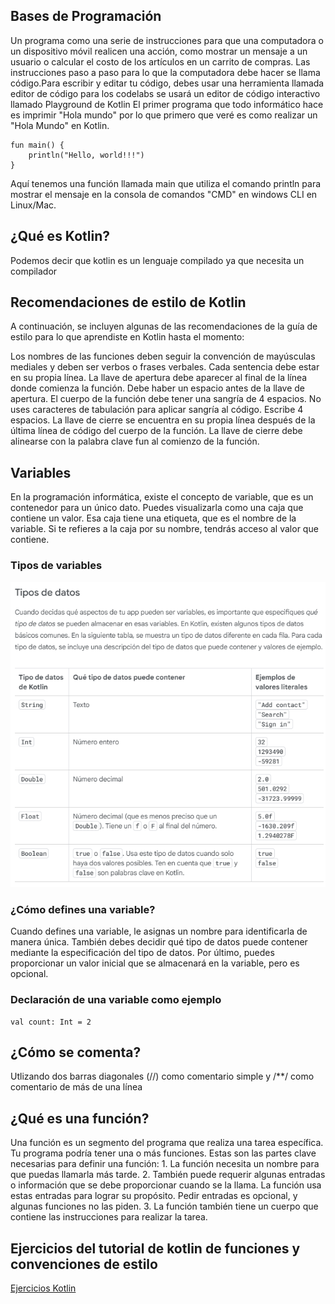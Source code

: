 
## Bases de Programación
Un programa como una serie de instrucciones para que una computadora o un dispositivo móvil realicen una acción, como mostrar un mensaje a un usuario o calcular el costo de los artículos en un carrito de compras. Las instrucciones paso a paso para lo que la computadora debe hacer se llama código.Para escribir y editar tu código, debes usar una herramienta llamada editor de código para los codelabs se usará un editor de código interactivo llamado Playground de Kotlin
El primer programa que todo informático hace es imprimir "Hola mundo" por lo que primero que veré es como realizar un "Hola Mundo" en Kotlin.
```
fun main() {
    println("Hello, world!!!")
}
```
Aquí tenemos una función llamada main que utiliza el comando println para mostrar el mensaje en la consola de comandos "CMD" en windows CLI en Linux/Mac.
## ¿Qué es Kotlin?
Podemos decir que kotlin es un lenguaje compilado ya que necesita un compilador
## Recomendaciones de estilo de Kotlin
A continuación, se incluyen algunas de las recomendaciones de la guía de estilo para lo que aprendiste en Kotlin hasta el momento:

Los nombres de las funciones deben seguir la convención de mayúsculas mediales y deben ser verbos o frases verbales.
Cada sentencia debe estar en su propia línea.
La llave de apertura debe aparecer al final de la línea donde comienza la función.
Debe haber un espacio antes de la llave de apertura.
El cuerpo de la función debe tener una sangría de 4 espacios. No uses caracteres de tabulación para aplicar sangría al código. Escribe 4 espacios.
La llave de cierre se encuentra en su propia línea después de la última línea de código del cuerpo de la función. La llave de cierre debe alinearse con la palabra clave fun al comienzo de la función.

## Variables
En la programación informática, existe el concepto de variable, que es un contenedor para un único dato. Puedes visualizarla como una caja que contiene un valor. Esa caja tiene una etiqueta, que es el nombre de la variable. Si te refieres a la caja por su nombre, tendrás acceso al valor que contiene.
### Tipos de variables
!["Tipo de datos"](./images/Datas.png)
### ¿Cómo defines una variable?
Cuando defines una variable, le asignas un nombre para identificarla de manera única. También debes decidir qué tipo de datos puede contener mediante la especificación del tipo de datos. Por último, puedes proporcionar un valor inicial que se almacenará en la variable, pero es opcional.
### Declaración de una variable como ejemplo
```
val count: Int = 2
```
## ¿Cómo se comenta?
Utlizando dos barras diagonales (//) como comentario simple y /**/ como comentario de más de una línea
## ¿Qué es una función?
Una función es un segmento del programa que realiza una tarea específica. Tu programa podría tener una o más funciones.
Estas son las partes clave necesarias para definir una función:
                                                                1. La función necesita un nombre para que puedas llamarla más tarde.
                                                                2. También puede requerir algunas entradas o información que se debe proporcionar cuando se la llama. 
                                                                   La función usa estas entradas para lograr su propósito. Pedir entradas es opcional, y algunas funciones no las piden.
                                                                3. La función también tiene un cuerpo que contiene las instrucciones para realizar la tarea.

## Ejercicios del tutorial de kotlin de funciones y convenciones de estilo
[Ejercicios Kotlin](./CodelabTutorialKotlin/EjerciciosKotlin.kt)
